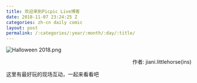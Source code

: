 ```yaml
---
title: 欢迎来到Picpic Live博客
date: 2018-11-07 23:24:25 Z
categories: zh-cn daily comic
layout: post
permalink: /:categories/:year/:month/:day/:title/
---
```


![Halloween 2018.png]({{site.baseurl}}/uploads/Halloween2018.png)

<p align="right">作者: jiani.littlehorse(ins)</p>

这里有最好玩的现场互动，一起来看看吧
